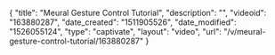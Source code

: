 {
    "title": "Meural Gesture Control Tutorial",
    "description": "",
    "videoid": "163880287",
    "date_created": "1511905526",
    "date_modified": "1526055124",
    "type": "captivate",
    "layout": "video",
    "url": "\/v\/meural-gesture-control-tutorial\/163880287"
}